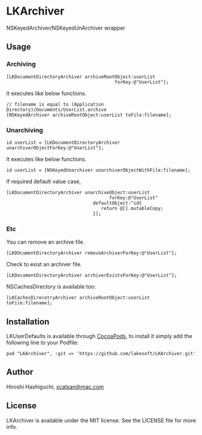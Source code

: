 # LKArchiver

NSKeyedArchiver/NSKeyedUnArchiver wrapper

## Usage

### Archiving

    [LKDocumentDirectoryArchiver archiveRootObject:userList
                                            forKey:@"UserList"];

It executes like below functions.

    // filename is equal to (Application Directory)/Documents/UserList.archive
    [NSKeyedArchiver archiveRootObject:userList toFile:filename];


### Unarchiving

    id userList = [LKDocumentDirectoryArchiver unarchiverObjectForKey:@"UserList"];
  
It executes like below functions.

    id userList = [NSKeyedUnarchiver unarchiverObjectWithFile:filename];

If required default value case,

	[LKDocumentDirectoryArchiver unarchiveObject:userList
	                                      forKey:@"UserList"
                                    defaultObject:^id{
    								   return @[].mutableCopy;
  								    }];

### Etc

You can remove an archive file.

    [LKDOcumentDirectoryArchiver removeArchiverForKey:@"UserList"];

Check to exist an archiver file.

	[LKDocumentDirectoryArchiver archiverExistsForKey:@"UserList"];

NSCachesDirectory is available too:

	[LKCachesDirecotryArchiver archiveRootObject:userList toFile:filename];


## Installation

LKUserDefaults is available through [CocoaPods](http://cocoapods.org), to install
it simply add the following line to your Podfile:

    pod "LKArchiver", :git => 'https://github.com/lakesoft/LKArchiver.git'


## Author

Hiroshi Hashiguchi, xcatsan@mac.com

## License

LKArchiver is available under the MIT license. See the LICENSE file for more info.


